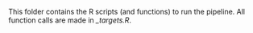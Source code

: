This folder contains the R scripts (and functions) to run the pipeline. All function calls are made in *_targets.R*.